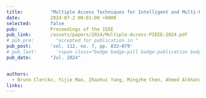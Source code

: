 ```yaml
---
title:          "Multiple Access Techniques for Intelligent and Multi-Functional 6G: Tutorial, Survey, and Outlook"
date:           2024-07-2 00:01:00 +0800
selected:       false
pub:            Proceedings of the IEEE
pub_link:       /assets/papers/2024/Multiple-Access-PIEEE-2024.pdf
# pub_pre:        "accepted for publication in "
pub_post:       'vol. 112, no. 7, pp. 832–879'
# pub_last:       '<span class="badge badge-pill badge-publication badge-success">LLM</span>, <span class="badge badge-pill badge-publication badge-warning">Semantic</span>'
pub_date:       "Jul. 2024"


authors:
  - Bruno Clerckx, Yijie Mao, Zhaohui Yang, Mingzhe Chen, Ahmed Alkhateeb, Liang Liu, Min Qiu, Jinhong Yuan, Vincent W.S. Wong, and Juan Montojo
links:
---
```

